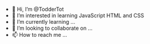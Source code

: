 - 👋 Hi, I’m @TodderTot
- 👀 I’m interested in learning JavaScript HTML and CSS
- 🌱 I’m currently learning ...
- 💞️ I’m looking to collaborate on ...
- 📫 How to reach me ...

<!---
TodderTot/TodderTot is a ✨ special ✨ repository because its `README.md` (this file) appears on your GitHub profile.
You can click the Preview link to take a look at your changes.
--->
